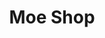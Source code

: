 ---
title: "Moe Shop"
layout: full-mixed-external
thumbnails:
    - url: "https://do9h9xpl264c0.cloudfront.net/objects/67edef291238ef8785cb52450df283d12d0461910686e5451f5761e84c52f730"
    - url: "https://do9h9xpl264c0.cloudfront.net/objects/d36d316982a7f92f77d5ebb50d6166e99e4cb0cfa041bd2309fcc3478a4144f9"
    - url: "https://do9h9xpl264c0.cloudfront.net/objects/bd119515ef085f7426d94c76ecacd3f93bb1f14d366ea070b5521a7ad0bc5643"
    - url: "https://do9h9xpl264c0.cloudfront.net/objects/4f473ae0227f0355f25ab51e25ca856f0c06dd5ebfb1f6c65495302fbd6eca9b"
    - url: "https://do9h9xpl264c0.cloudfront.net/objects/6737675bb3d0803db0c04535a0de0e95cb842e655625803839667ad5dbe7db13"

media:
    - url: "https://do9h9xpl264c0.cloudfront.net/objects/67edef291238ef8785cb52450df283d12d0461910686e5451f5761e84c52f730"
    - url: "https://do9h9xpl264c0.cloudfront.net/objects/d36d316982a7f92f77d5ebb50d6166e99e4cb0cfa041bd2309fcc3478a4144f9"
    - url: "https://do9h9xpl264c0.cloudfront.net/objects/bd119515ef085f7426d94c76ecacd3f93bb1f14d366ea070b5521a7ad0bc5643"
    - url: "https://do9h9xpl264c0.cloudfront.net/objects/4f473ae0227f0355f25ab51e25ca856f0c06dd5ebfb1f6c65495302fbd6eca9b"
    - url: "https://do9h9xpl264c0.cloudfront.net/objects/6737675bb3d0803db0c04535a0de0e95cb842e655625803839667ad5dbe7db13"
---